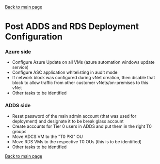 [Back to main page](DeploymentOutline.md)
# Post ADDS and RDS Deployment Configuration

### Azure side
- Configure Azure Update on all VMs (azure automation windows update service)
- Configure ASC application whitelisting in audit mode
- If network block was configured during vNet creation, then disable that block to allow traffic from other customer vNets/on-premises to this vNet
- Other tasks to be identified

### ADDS side
- Reset password of the main admin account (that was used for deployment) and designate it to be break glass account
- Create accounts for Tier 0 users in ADDS and put them in the right T0 groups
- Move ADCS VM to the "T0 PKI" OU
- Move RDS VMs to the respective T0 OUs (this is to be identified)
- Other tasks to be identified 




[Back to main page](DeploymentOutline.md)